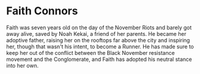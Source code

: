 # Faith Connors
Faith was seven years old on the day of the November Riots and barely got away alive, saved by Noah Kekai, a friend of her parents. He became her adoptive father, raising her on the rooftops far above the city and inspiring her, though that wasn't his intent, to become a Runner. He has made sure to keep her out of the conflict between the Black November resistance movement and the Conglomerate, and Faith has adopted his neutral stance into her own. 
